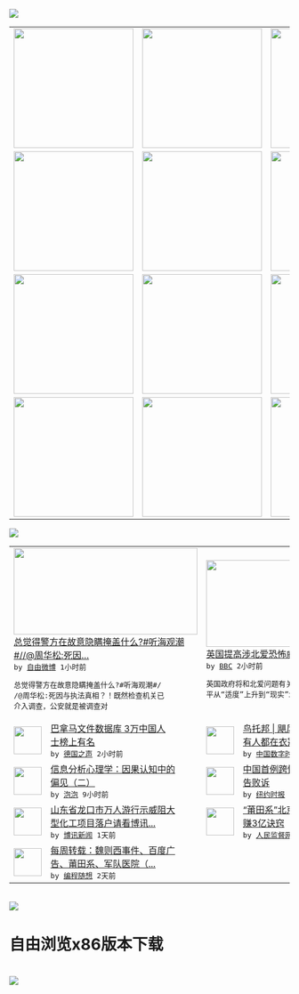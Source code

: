 

<a href="https://github.com/greatfire/z/raw/master/FreeBrowser.apk"><img src="https://raw.githubusercontent.com/greatfire/wiki/master/x/header.png" /></a><table><tr><td width="262" align="center" valign="center"><a href="https://github.com/greatfire/wiki/wiki/nyt" title="纽约时报中文网 国际纵览"><img src="https://raw.githubusercontent.com/greatfire/wiki/master/x/nyt_flag.png" width="215"/></a></td><td width="262" align="center" valign="center"><a href="https://github.com/greatfire/wiki/wiki/dw" title=""><img src="https://raw.githubusercontent.com/greatfire/wiki/master/x/dw_flag.png" width="215"/></a></td><td width="262" align="center" valign="center"><a href="https://github.com/greatfire/wiki/wiki/rmjd" title=""><img src="https://raw.githubusercontent.com/greatfire/wiki/master/x/rmjd_flag.png" width="215"/></a></td></tr><tr><td width="262" align="center" valign="center"><a href="https://github.com/paopaonetizen/website" title="泡泡 - 未经审查的互联网信息"><img src="https://raw.githubusercontent.com/greatfire/wiki/master/x/pp_flag.png" width="215"/></a></td><td width="262" align="center" valign="center"><a href="https://github.com/getlantern/mirror" title="以及自由微博和GreatFire.org官方中文论坛"><img src="https://raw.githubusercontent.com/greatfire/wiki/master/x/lantern_flag.png" width="215"/></a></td><td width="262" align="center" valign="center"><a href="https://github.com/cdtmirrors/m/" title=""><img src="https://raw.githubusercontent.com/greatfire/wiki/master/x/cdt_flag.png" width="215"/></a></td></tr><tr><td width="262" align="center" valign="center"><a href="https://github.com/program-think/blog" title="编程随想的博客"><img src="https://raw.githubusercontent.com/greatfire/wiki/master/x/pt_flag.png" width="215"/></a></td><td width="262" align="center" valign="center"><a href="https://github.com/greatfire/wiki/wiki/bbc" title=""><img src="https://raw.githubusercontent.com/greatfire/wiki/master/x/bbc_flag.png" width="215"/></a></td><td width="262" align="center" valign="center"><a href="https://github.com/freeweibo/s" title="自由微博 - 匿名和不受屏蔽的新浪微博搜索"><img src="https://raw.githubusercontent.com/greatfire/wiki/master/x/fw_flag.png" width="215"/></a></td></tr><tr><td width="262" align="center" valign="center"><a href="https://github.com/greatfire/wiki/wiki/google" title=""><img src="https://raw.githubusercontent.com/greatfire/wiki/master/x/google_flag.png" width="215"/></a></td><td width="262" align="center" valign="center"><a href="https://github.com/bxnews/boxun" title=""><img src="https://raw.githubusercontent.com/greatfire/wiki/master/x/bx_flag.png" width="215"/></a></td><td width="262" align="center" valign="center"><a href="https://github.com/greatfire/wiki/wiki/open-source" title="欢迎访问GreatFire.org开发者项目网站"><img src="https://raw.githubusercontent.com/greatfire/wiki/master/x/open-source_flag.png" width="215"/></a></td></tr></table><img src="https://raw.githubusercontent.com/greatfire/wiki/master/x/newsfeed text.png" /><table cols="4"><tr><td colspan="2" width="380"><a href="https://freeweibo.com/weibo/3974085207528548"><img src="http://ww4.sinaimg.cn/large/005vnhZYgw1f3rlvi4mcaj30go06ygmd.jpg" width="330" height="156"/></a></br><a href="https://freeweibo.com/weibo/3974085207528548">总觉得警方在故意隐瞒掩盖什么?#听海观潮<br/>#//@周华松:死因…</a></br><kbd> by <a href="https://freeweibo.com/">自由微博</a> 1小时前 </kbd></br><pre>总觉得警方在故意隐瞒掩盖什么?#听海观潮#/<br/>/@周华松:死因与执法真相？！既然检查机关已<br/>介入调查，公安就是被调查对</pre></td><td colspan="2" width="380"><a href="http://www.bbc.com/zhongwen/simp/uk/2016/05/160511_uk_northern_ireland_security"><img src="http://a.files.bbci.co.uk/worldservice/live/assets/images/2015/01/09/150109031039_police_security_uk_144x81_getty_nocredit.jpg" width="330" height="156"/></a></br><a href="http://www.bbc.com/zhongwen/simp/uk/2016/05/160511_uk_northern_ireland_security">英国提高涉北爱恐怖威胁预警水平</a></br><kbd> by <a href="http://www.bbc.co.uk/zhongwen/simp">BBC</a> 2小时前 </kbd></br><pre>英国政府将和北爱问题有关的恐怖主义威胁预警水<br/>平从“适度”上升到“现实”水平。</pre></td></tr><tr><td><img src="http://www.dw.com/image/0,,19170953_302,00.jpg" width="50" height="50"/></td><td width="280"><a href="http://dw.com/p/1Ill4?maca=chi-GK-text-greatfire-all-chinese-15625-xml-mrss">巴拿马文件数据库 3万中国人<br/>士榜上有名</a></br><kbd> by <a href="http://dw.de">德国之声</a> 2小时前 </kbd></td><td><img src="https://raw.githubusercontent.com/greatfire/wiki/master/x/cdt_logo.png" width="50" height="50"/></td><td width="280"><a href="http://feedproxy.google.com/~r/chinadigitaltimes/main-page/~3/2pjZCkzPBbM/">鸟托邦 | 飓风未起之前 所<br/>有人都在衣冠楚楚地裸奔</a></br><kbd> by <a href="http://chinadigitaltimes.net/chinese/">中国数字时代</a> 7小时前 </kbd></td></tr><tr><td><img src="https://raw.githubusercontent.com/greatfire/wiki/master/x/pp_logo.png" width="50" height="50"/></td><td width="280"><a href="https://pao-pao.net/article/695">信息分析心理学：因果认知中的<br/>偏见（二）</a></br><kbd> by <a href="https://pao-pao.net">泡泡</a> 9小时前 </kbd></td><td><img src="http://static01.nyt.com/images/2016/05/11/world/11chinagender/11chinagender-articleInline-v2.jpg" width="50" height="50"/></td><td width="280"><a href="https://d7odklm2qes9e.cloudfront.net/china/20160511/c11chinagender/">中国首例跨性别者就业歧视案原<br/>告败诉</a></br><kbd> by <a href="http://m.cn.nytimes.com/">纽约时报</a> 1天前 </kbd></td></tr><tr><td><img src="http://www.boxun.com/news/images/2016/05/201605110305china1.jpg" width="50" height="50"/></td><td width="280"><a href="http://www.boxun.com/news/gb/china/2016/05/201605110305.shtml">山东省龙口市万人游行示威阻大<br/>型化工项目落户请看博讯...</a></br><kbd> by <a href="http://www.boxun.com">博讯新闻</a> 1天前 </kbd></td><td><img src="http://www.rmjdw.com/uploads/160510/3-1605102102421C.jpg" width="50" height="50"/></td><td width="280"><a href="http://www.rmjdw.com//tebiebaodao/20160510/15526.html">“莆田系”北京德胜门中医院年<br/>赚3亿诀窍 </a></br><kbd> by <a href="http://www.rmjdw.com/">人民监督网</a> 1天前 </kbd></td></tr><tr><td><img src="https://lh5.googleusercontent.com/TrrQPTe4daihdQAkIoubxaVbX2-bwHlx7EBiGuOLDmdqrEupJTJG16xVMEsBxvo6oeZoLuJjBdRoA5VAz-5m_CIS0rHQt4V0cIJMpYYQuRdJgKdH1aFT-XYcmalttQaCr-PxcfYDPes" width="50" height="50"/></td><td width="280"><a href="http://feedproxy.google.com/~r/programthink/~3/lyLSIkQnnrc/weekly-share-101.html">每周转载：魏则西事件、百度广<br/>告、莆田系、军队医院（...</a></br><kbd> by <a href="http://program-think.blogspot.com">编程随想</a> 2天前 </kbd></td></table></br><a href="https://github.com/greatfire/z/raw/master/FreeBrowser.apk"><img src="https://raw.githubusercontent.com/greatfire/wiki/master/x/download app.png" /></a><h1>自由浏览x86版本下载<h1><a href="https://github.com/greatfire/z/raw/master/FreeBrowser-x86.apk"><img src="https://raw.githubusercontent.com/greatfire/images/master/fb86.qr.png" /></a>